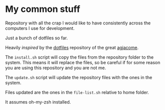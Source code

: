 # My common stuff

Repository with all the crap I would like to have consistently across the computers
I use for development.

Just a bunch of dotfiles so far.

Heavily *inspired* by the [dotfiles](https://github.com/agjacome/dotfiles) repository
of the great [agjacome](https://github.com/agjacome).

The `install.sh` script will copy the files from the repository folder to the
system. This means it will replace the files, so be careful if for some reason
you are using this repository and you are not me.


The `update.sh` script will update the repository files with the ones in the
system.

Files updated are the ones in the `file-list.sh` relative to home folder.

It assumes oh-my-zsh installed.